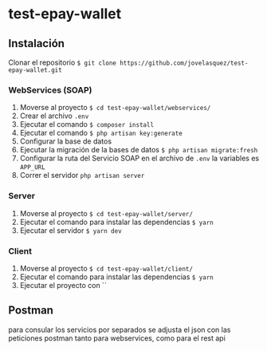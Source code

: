 # test-epay-wallet

## Instalación 

Clonar el repositorio `$ git clone https://github.com/jovelasquez/test-epay-wallet.git`

### WebServices (SOAP)

1. Moverse al proyecto `$ cd test-epay-wallet/webservices/`
2. Crear el archivo `.env`
3. Ejecutar el comando `$ composer install`
4. Ejecutar el comando `$ php artisan key:generate` 
5. Configurar la base de datos
6. Ejecutar la migración de la bases de datos `$ php artisan migrate:fresh`
7. Configurar la ruta del Servicio SOAP en el archivo de `.env` la variables es `APP_URL`
8. Correr el servidor `php artisan server`


### Server

1. Moverse al proyecto `$ cd test-epay-wallet/server/`
2. Ejecutar el comando para instalar las dependencias `$ yarn`
3. Ejecutar el servidor `$ yarn dev`


### Client

1. Moverse al proyecto `$ cd test-epay-wallet/client/`
2. Ejecutar el comando para instalar las dependencias `$ yarn`
3. Ejecutar el proyecto con ``

## Postman

para consular los servicios por separados se adjusta el json con las peticiones postman tanto para webservices, como para el rest api
